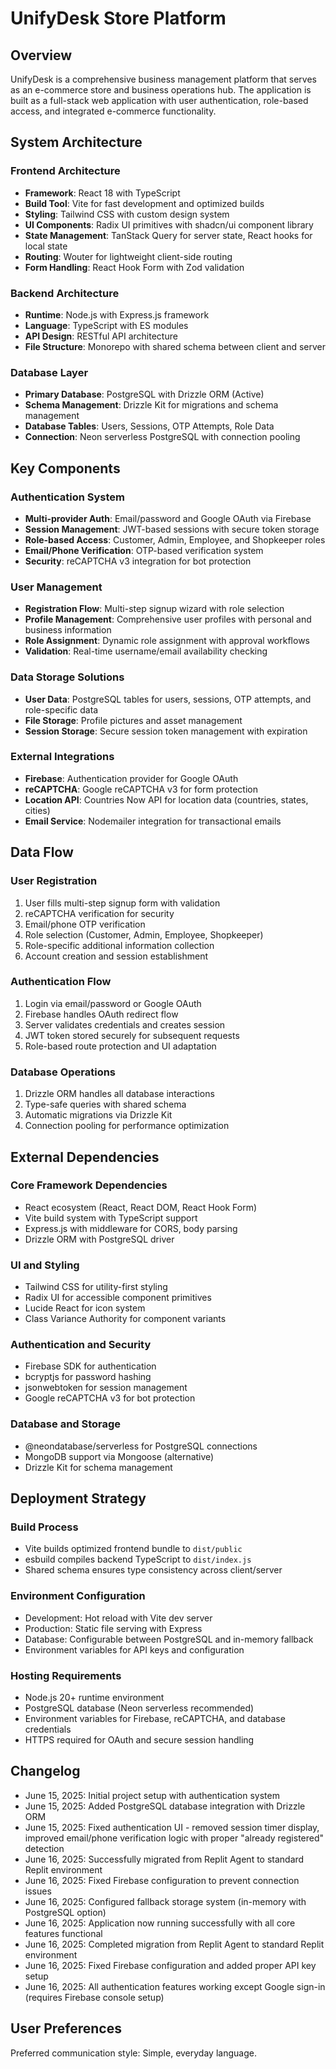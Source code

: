 # UnifyDesk Store Platform

## Overview

UnifyDesk is a comprehensive business management platform that serves as an e-commerce store and business operations hub. The application is built as a full-stack web application with user authentication, role-based access, and integrated e-commerce functionality.

## System Architecture

### Frontend Architecture
- **Framework**: React 18 with TypeScript
- **Build Tool**: Vite for fast development and optimized builds
- **Styling**: Tailwind CSS with custom design system
- **UI Components**: Radix UI primitives with shadcn/ui component library
- **State Management**: TanStack Query for server state, React hooks for local state
- **Routing**: Wouter for lightweight client-side routing
- **Form Handling**: React Hook Form with Zod validation

### Backend Architecture
- **Runtime**: Node.js with Express.js framework
- **Language**: TypeScript with ES modules
- **API Design**: RESTful API architecture
- **File Structure**: Monorepo with shared schema between client and server

### Database Layer
- **Primary Database**: PostgreSQL with Drizzle ORM (Active)
- **Schema Management**: Drizzle Kit for migrations and schema management
- **Database Tables**: Users, Sessions, OTP Attempts, Role Data
- **Connection**: Neon serverless PostgreSQL with connection pooling

## Key Components

### Authentication System
- **Multi-provider Auth**: Email/password and Google OAuth via Firebase
- **Session Management**: JWT-based sessions with secure token storage
- **Role-based Access**: Customer, Admin, Employee, and Shopkeeper roles
- **Email/Phone Verification**: OTP-based verification system
- **Security**: reCAPTCHA v3 integration for bot protection

### User Management
- **Registration Flow**: Multi-step signup wizard with role selection
- **Profile Management**: Comprehensive user profiles with personal and business information
- **Role Assignment**: Dynamic role assignment with approval workflows
- **Validation**: Real-time username/email availability checking

### Data Storage Solutions
- **User Data**: PostgreSQL tables for users, sessions, OTP attempts, and role-specific data
- **File Storage**: Profile pictures and asset management
- **Session Storage**: Secure session token management with expiration

### External Integrations
- **Firebase**: Authentication provider for Google OAuth
- **reCAPTCHA**: Google reCAPTCHA v3 for form protection
- **Location API**: Countries Now API for location data (countries, states, cities)
- **Email Service**: Nodemailer integration for transactional emails

## Data Flow

### User Registration
1. User fills multi-step signup form with validation
2. reCAPTCHA verification for security
3. Email/phone OTP verification
4. Role selection (Customer, Admin, Employee, Shopkeeper)
5. Role-specific additional information collection
6. Account creation and session establishment

### Authentication Flow
1. Login via email/password or Google OAuth
2. Firebase handles OAuth redirect flow
3. Server validates credentials and creates session
4. JWT token stored securely for subsequent requests
5. Role-based route protection and UI adaptation

### Database Operations
1. Drizzle ORM handles all database interactions
2. Type-safe queries with shared schema
3. Automatic migrations via Drizzle Kit
4. Connection pooling for performance optimization

## External Dependencies

### Core Framework Dependencies
- React ecosystem (React, React DOM, React Hook Form)
- Vite build system with TypeScript support
- Express.js with middleware for CORS, body parsing
- Drizzle ORM with PostgreSQL driver

### UI and Styling
- Tailwind CSS for utility-first styling
- Radix UI for accessible component primitives
- Lucide React for icon system
- Class Variance Authority for component variants

### Authentication and Security
- Firebase SDK for authentication
- bcryptjs for password hashing
- jsonwebtoken for session management
- Google reCAPTCHA v3 for bot protection

### Database and Storage
- @neondatabase/serverless for PostgreSQL connections
- MongoDB support via Mongoose (alternative)
- Drizzle Kit for schema management

## Deployment Strategy

### Build Process
- Vite builds optimized frontend bundle to `dist/public`
- esbuild compiles backend TypeScript to `dist/index.js`
- Shared schema ensures type consistency across client/server

### Environment Configuration
- Development: Hot reload with Vite dev server
- Production: Static file serving with Express
- Database: Configurable between PostgreSQL and in-memory fallback
- Environment variables for API keys and configuration

### Hosting Requirements
- Node.js 20+ runtime environment
- PostgreSQL database (Neon serverless recommended)
- Environment variables for Firebase, reCAPTCHA, and database credentials
- HTTPS required for OAuth and secure session handling

## Changelog

- June 15, 2025: Initial project setup with authentication system
- June 15, 2025: Added PostgreSQL database integration with Drizzle ORM
- June 15, 2025: Fixed authentication UI - removed session timer display, improved email/phone verification logic with proper "already registered" detection
- June 16, 2025: Successfully migrated from Replit Agent to standard Replit environment
- June 16, 2025: Fixed Firebase configuration to prevent connection issues
- June 16, 2025: Configured fallback storage system (in-memory with PostgreSQL option)
- June 16, 2025: Application now running successfully with all core features functional
- June 16, 2025: Completed migration from Replit Agent to standard Replit environment
- June 16, 2025: Fixed Firebase configuration and added proper API key setup
- June 16, 2025: All authentication features working except Google sign-in (requires Firebase console setup)

## User Preferences

Preferred communication style: Simple, everyday language.